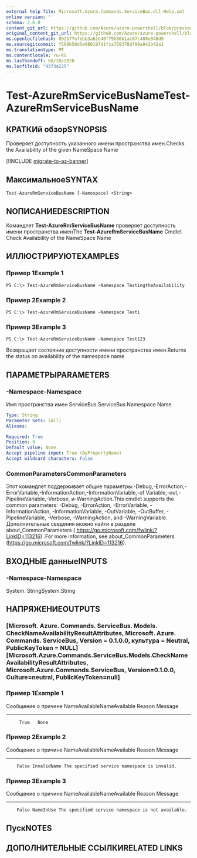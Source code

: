 ```yaml
---
external help file: Microsoft.Azure.Commands.ServiceBus.dll-Help.xml
online version: ''
schema: 2.0.0
content_git_url: https://github.com/Azure/azure-powershell/blob/preview/src/ResourceManager/ServiceBus/Commands.ServiceBus/help/Test-AzureRmServiceBusName.md
original_content_git_url: https://github.com/Azure/azure-powershell/blob/preview/src/ResourceManager/ServiceBus/Commands.ServiceBus/help/Test-AzureRmServiceBusName.md
ms.openlocfilehash: 892177efebb3a62e40f79b80b1ac67c488e048d9
ms.sourcegitcommit: f599b50d5e980197d1fca769378df90a842b42a1
ms.translationtype: MT
ms.contentlocale: ru-RU
ms.lasthandoff: 08/20/2020
ms.locfileid: "93734225"
---
```

# <span data-ttu-id="558c0-101">Test-AzureRmServiceBusName</span><span class="sxs-lookup"><span data-stu-id="558c0-101">Test-AzureRmServiceBusName</span></span>

## <span data-ttu-id="558c0-102">КРАТКИй обзор</span><span class="sxs-lookup"><span data-stu-id="558c0-102">SYNOPSIS</span></span>
<span data-ttu-id="558c0-103">Проверяет доступность указанного имени пространства имен.</span><span class="sxs-lookup"><span data-stu-id="558c0-103">Checks the Availability of the given NameSpace Name</span></span>

[!INCLUDE [migrate-to-az-banner](../../includes/migrate-to-az-banner.md)]

## <span data-ttu-id="558c0-104">Максимальное</span><span class="sxs-lookup"><span data-stu-id="558c0-104">SYNTAX</span></span>

```
Test-AzureRmServiceBusName [-Namespace] <String>
```

## <span data-ttu-id="558c0-105">NОПИСАНИЕ</span><span class="sxs-lookup"><span data-stu-id="558c0-105">DESCRIPTION</span></span>
<span data-ttu-id="558c0-106">Командлет **Test-AzureRmServiceBusName** проверяет доступность имени пространства имен</span><span class="sxs-lookup"><span data-stu-id="558c0-106">The **Test-AzureRmServiceBusName** Cmdlet Check Availability of the NameSpace Name</span></span>

## <span data-ttu-id="558c0-107">ИЛЛЮСТРИРУЮТ</span><span class="sxs-lookup"><span data-stu-id="558c0-107">EXAMPLES</span></span>

### <span data-ttu-id="558c0-108">Пример 1</span><span class="sxs-lookup"><span data-stu-id="558c0-108">Example 1</span></span>
```
PS C:\> Test-AzureRmServiceBusName -Namespace TestingtheAvailability
```

### <span data-ttu-id="558c0-109">Пример 2</span><span class="sxs-lookup"><span data-stu-id="558c0-109">Example 2</span></span>
```
PS C:\> Test-AzureRmServiceBusName -Namespace Testi
```

### <span data-ttu-id="558c0-110">Пример 3</span><span class="sxs-lookup"><span data-stu-id="558c0-110">Example 3</span></span>
```
PS C:\> Test-AzureRmServiceBusName -Namespace Test123
```

<span data-ttu-id="558c0-111">Возвращает состояние доступности имени пространства имен.</span><span class="sxs-lookup"><span data-stu-id="558c0-111">Returns the status on availability of the namespace name</span></span>

## <span data-ttu-id="558c0-112">ПАРАМЕТРЫ</span><span class="sxs-lookup"><span data-stu-id="558c0-112">PARAMETERS</span></span>

### <span data-ttu-id="558c0-113">-Namespace</span><span class="sxs-lookup"><span data-stu-id="558c0-113">-Namespace</span></span>
<span data-ttu-id="558c0-114">Имя пространства имен ServiceBus.</span><span class="sxs-lookup"><span data-stu-id="558c0-114">ServiceBus Namespace Name.</span></span>

```yaml
Type: String
Parameter Sets: (All)
Aliases: 

Required: True
Position: 0
Default value: None
Accept pipeline input: True (ByPropertyName)
Accept wildcard characters: False
```
### <span data-ttu-id="558c0-115">CommonParameters</span><span class="sxs-lookup"><span data-stu-id="558c0-115">CommonParameters</span></span>
<span data-ttu-id="558c0-116">Этот командлет поддерживает общие параметры:-Debug,-ErrorAction,-ErrorVariable,-InformationAction,-InformationVariable,-of Variable,-out,-PipelineVariable,-Verbose, и-WarningAction.</span><span class="sxs-lookup"><span data-stu-id="558c0-116">This cmdlet supports the common parameters: -Debug, -ErrorAction, -ErrorVariable, -InformationAction, -InformationVariable, -OutVariable, -OutBuffer, -PipelineVariable, -Verbose, -WarningAction, and -WarningVariable.</span></span> <span data-ttu-id="558c0-117">Дополнительные сведения можно найти в разделе about_CommonParameters ( https://go.microsoft.com/fwlink/?LinkID=113216) .</span><span class="sxs-lookup"><span data-stu-id="558c0-117">For more information, see about_CommonParameters (https://go.microsoft.com/fwlink/?LinkID=113216).</span></span>

## <span data-ttu-id="558c0-118">ВХОДНЫЕ данные</span><span class="sxs-lookup"><span data-stu-id="558c0-118">INPUTS</span></span>

### <span data-ttu-id="558c0-119">-Namespace</span><span class="sxs-lookup"><span data-stu-id="558c0-119">-Namespace</span></span>
 <span data-ttu-id="558c0-120">System. String</span><span class="sxs-lookup"><span data-stu-id="558c0-120">System.String</span></span>

## <span data-ttu-id="558c0-121">НАПРЯЖЕНИЕ</span><span class="sxs-lookup"><span data-stu-id="558c0-121">OUTPUTS</span></span>

### <span data-ttu-id="558c0-122">[Microsoft. Azure. Commands. ServiceBus. Models. CheckNameAvailabilityResultAttributes, Microsoft. Azure. Commands. ServiceBus, Version = 0.1.0.0, культура = Neutral, PublicKeyToken = NULL]</span><span class="sxs-lookup"><span data-stu-id="558c0-122">[Microsoft.Azure.Commands.ServiceBus.Models.CheckNameAvailabilityResultAttributes, Microsoft.Azure.Commands.ServiceBus, Version=0.1.0.0, Culture=neutral, PublicKeyToken=null]</span></span>

### <span data-ttu-id="558c0-123">Пример 1</span><span class="sxs-lookup"><span data-stu-id="558c0-123">Example 1</span></span>
<span data-ttu-id="558c0-124">Сообщение о причине NameAvailable</span><span class="sxs-lookup"><span data-stu-id="558c0-124">NameAvailable Reason Message</span></span>
------------- ------ -------
         True   None

### <span data-ttu-id="558c0-125">Пример 2</span><span class="sxs-lookup"><span data-stu-id="558c0-125">Example 2</span></span>
<span data-ttu-id="558c0-126">Сообщение о причине NameAvailable</span><span class="sxs-lookup"><span data-stu-id="558c0-126">NameAvailable      Reason Message</span></span>
-------------      ------ -------
        False InvalidName The specified service namespace is invalid.

### <span data-ttu-id="558c0-127">Пример 3</span><span class="sxs-lookup"><span data-stu-id="558c0-127">Example 3</span></span>
<span data-ttu-id="558c0-128">Сообщение о причине NameAvailable</span><span class="sxs-lookup"><span data-stu-id="558c0-128">NameAvailable    Reason Message</span></span>
-------------    ------ -------
        False NameInUse The specified service namespace is not available.

## <span data-ttu-id="558c0-129">Пуск</span><span class="sxs-lookup"><span data-stu-id="558c0-129">NOTES</span></span>

## <span data-ttu-id="558c0-130">ДОПОЛНИТЕЛЬНЫЕ ССЫЛКИ</span><span class="sxs-lookup"><span data-stu-id="558c0-130">RELATED LINKS</span></span>
